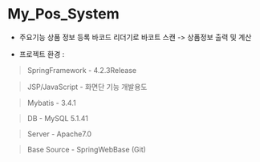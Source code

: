 # My_Pos_System

- 주요기능
상품 정보 등록
바코드 리더기로 바코트 스캔 -> 상품정보 출력 및 계산


- 프로젝트 환경 :

> SpringFramework - 4.2.3Release

> JSP/JavaScript - 화면단 기능 개발용도

> Mybatis - 3.4.1

> DB - MySQL 5.1.41

> Server - Apache7.0

> Base Source - SpringWebBase (Git)

